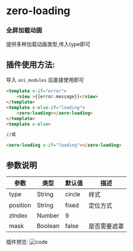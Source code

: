 # zero-loading

### 全屏加载动画

提供多种加载动画类型,传入type即可

## 插件使用方法:

导入 `uni_modules` 后直接使用即可

```html
<template v-if="error">
	<view >{{error.message}}</view>
</template>
<template v-else-if="loading">
	<zero-loading></zero-loading>
</template>
<template v-else>

//或

<zero-loading v-if="loading"></zero-loading>

```

## 参数说明

|参数		|类型	|默认值	|描述			|
|--			|--		|--		|--				|
|type		|String	|circle	|样式			|
|position	|String	|fixed	|定位方式		|
|zIndex		|Number	|9		|				|
|mask		|Boolean|false	|是否需要遮罩	|

插件预览:
![code](https://gitee.com/zerojs/public/raw/master/uni/we_code.jpg)